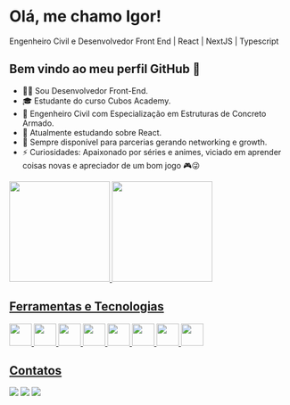 # Olá, me chamo Igor!
Engenheiro Civil e Desenvolvedor Front End | React | NextJS | Typescript
## Bem vindo ao meu perfil GitHub 👋
- 👨‍💻 Sou Desenvolvedor Front-End.
- 🎓 Estudante do curso Cubos Academy.
- 👷 Engenheiro Civil com Especialização em Estruturas de Concreto Armado.
- 🌱 Atualmente estudando sobre React.
- 🤝 Sempre disponível para parcerias gerando networking e growth.
- ⚡ Curiosidades: Apaixonado por séries e animes, viciado em aprender coisas novas e apreciador de um bom jogo 🎮😜

<div>
<a href="https://github.com/Engenuis">
<img height="180em" src="https://github-readme-stats.vercel.app/api/top-langs/?username=Engenuis&layout=compact&langs_count=7&theme=dracula"/>
<img height="180em" src="https://github-readme-stats.vercel.app/api?username=Engenuis&show_icons=true&theme=dracula&include_all_commits=true&count_private=true"/>
</div>

## Ferramentas e Tecnologias
<img src="https://cdn.jsdelivr.net/gh/devicons/devicon/icons/git/git-original.svg" width="40px" height="40px"/>  <img src="https://cdn.jsdelivr.net/gh/devicons/devicon/icons/react/react-original.svg" width="40px" height="40px"/> <img src="https://cdn.jsdelivr.net/gh/devicons/devicon/icons/html5/html5-original-wordmark.svg" width="40px" height="40px"/> <img src="https://cdn.jsdelivr.net/gh/devicons/devicon/icons/css3/css3-original-wordmark.svg" width="40px" height="40px"/> <img src="https://cdn.jsdelivr.net/gh/devicons/devicon/icons/javascript/javascript-original.svg" width="40px" height="40px"/> <img src="https://cdn.jsdelivr.net/gh/devicons/devicon/icons/php/php-original.svg" width="40px" height="40px"/> <img src="https://cdn.jsdelivr.net/gh/devicons/devicon/icons/typescript/typescript-original.svg" width="40px" height="40px"/> <img src="https://cdn.jsdelivr.net/gh/devicons/devicon/icons/nodejs/nodejs-original.svg" width="40px" height="40px"/>

## Contatos

<div>
<a href="https://instagram.com/igorbeserrar/" target="_blank"><img src="https://img.shields.io/badge/-Instagram-%23E4405F?style=for-the-badge&logo=instagram&logoColor=white" target="_blank"></a>
<a href = "mailto:igorbeserra10@hotmail.com"><img src="https://img.shields.io/badge/Gmail-D14836?style=for-the-badge&logo=gmail&logoColor=white" target="_blank"></a>
<a href="https://www.linkedin.com/in/igor-beserra/" target="_blank"><img src="https://img.shields.io/badge/-LinkedIn-%230077B5?style=for-the-badge&logo=linkedin&logoColor=white" target="_blank"></a>   
</div>
